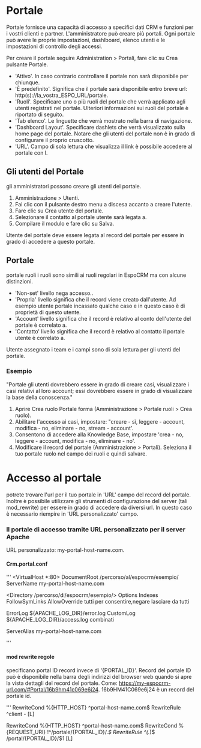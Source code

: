 
# Portale

Portale fornisce una capacità di accesso a specifici dati CRM e funzioni per i vostri clienti e partner. L'amministratore può creare più portali. Ogni portale può avere le proprie impostazioni, dashlboard, elenco utenti e le impostazioni di controllo degli accessi.

Per creare il portale seguire Administration > Portali, fare clic su Crea pulsante Portale.

* 'Attivo'. In caso contrario controllare il portale non sarà disponibile per chiunque.
* 'È predefinito'. Significa che il portale sarà disponibile entro breve url: http(s)://la_vostra_ESPO_URL/portale.
* 'Ruoli'. Specificare uno o più ruoli del portale che verrà applicato agli utenti registrati nel portale. Ulteriori informazioni sui ruoli del portale è riportato di seguito.
* 'Tab elenco'. Le linguette che verrà mostrato nella barra di navigazione.
* 'Dashboard Layout'. Specificare dashlets che verrà visualizzato sulla home page del portale. Notare che gli utenti del portale non è in grado di configurare il proprio cruscotto.
* 'URL'. Campo di sola lettura che visualizza il link è possibile accedere al portale con l.

## Gli utenti del Portale

gli amministratori possono creare gli utenti del portale.

1. Amministrazione > Utenti.
2. Fai clic con il pulsante destro menu a discesa accanto a creare l'utente.
3. Fare clic su Crea utente del portale.
4. Selezionare il contatto al portale utente sarà legata a.
5. Compilare il modulo e fare clic su Salva.

Utente del portale deve essere legata al record del portale per essere in grado di accedere a questo portale.

## Portale

portale ruoli i ruoli sono simili ai ruoli regolari in EspoCRM ma con alcune distinzioni.

* 'Non-set' livello nega accesso..
* 'Propria' livello significa che il record viene creato dall'utente. Ad esempio utente portale incassato qualche caso e in questo caso è di proprietà di questo utente.
* 'Account' livello significa che il record è relativo al conto dell'utente del portale è correlato a.
* 'Contatto' livello significa che il record è relativo al contatto il portale utente è correlato a.

Utente assegnato i team e i campi sono di sola lettura per gli utenti del portale.

### Esempio

"Portale gli utenti dovrebbero essere in grado di creare casi, visualizzare i casi relativi al loro account; essi dovrebbero essere in grado di visualizzare la base della conoscenza."

1. Aprire Crea ruolo Portale forma (Amministrazione > Portale ruoli > Crea ruolo).
2. Abilitare l'accesso ai casi, impostare: "creare - sì, leggere - account, modifica - no, eliminare - no, stream - account'.
3. Consentono di accedere alla Knowledge Base, impostare 'crea - no, leggere - account, modifica - no, eliminare - no'.
4. Modificare il record del portale (Amministrazione > Portali). Seleziona il tuo portale ruolo nel campo dei ruoli e quindi salvare.
# Accesso al portale

potrete trovare l'url per il tuo portale in 'URL' campo del record del portale. Inoltre è possibile utilizzare gli strumenti di configurazione del server (tali mod_rewrite) per essere in grado di accedere da diversi url. In questo caso è necessario riempire in 'URL personalizzato' campo.

### Il portale di accesso tramite URL personalizzato per il server Apache

URL personalizzato: my-portal-host-name.com.

#### Crm.portal.conf
'''
<VirtualHost *:80>
DocumentRoot /percorso/al/espocrm/esempio/
ServerName my-portal-host-name.com

<Directory /percorso/di/espocrm/esempio/>
Options Indexes FollowSymLinks
AllowOverride tutti
per consentire,negare
lasciare da tutti
</Directory>

ErrorLog ${APACHE_LOG_DIR}/error.log
CustomLog ${APACHE_LOG_DIR}/access.log combinati
</VirtualHost>

ServerAlias my-portal-host-name.com

'''

#### mod rewrite regole

specificano portal ID record invece di '{PORTAL_ID}'. Record del portale ID può è disponibile nella barra degli indirizzi del browser web quando si apre la vista dettagli del record del portale. Come: https://my-espocrm-url.com/#Portal/16b9hm41c069e6j24. 16b9HM41C069e6j24 è un record del portale id.

'''
RewriteCond %{HTTP_HOST} ^portal-host-name.com$
RewriteRule ^client - [L]

RewriteCond %{HTTP_HOST} ^portal-host-name.com$
RewriteCond %{REQUEST_URI} !^/portale/{PORTAL_ID}/.*$
RewriteRule ^(.*)$ /portal/{PORTAL_ID}/$1 [L]